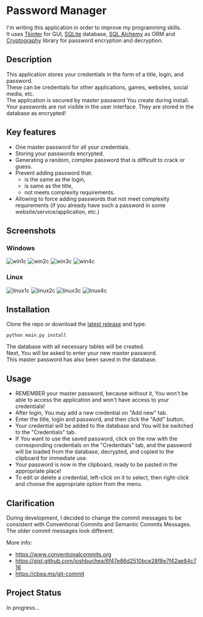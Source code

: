 # Password Manager
I'm writing this application in order to improve my programming skills.\
It uses [Tkinter](https://docs.python.org/3/library/tkinter.html) for GUI, [SQLite](https://www.sqlite.org) database, [SQL Alchemy](https://www.sqlalchemy.org/) as ORM and [Cryptography](https://cryptography.io) library for password encryption and decryption.

## Description
This application stores your credentials in the form of a title, login, and password.\
These can be credentials for other applications, games, websites, social media, etc.\
The application is secured by master password You create during install.\
Your passwords are not visible in the user interface. They are stored in the database as encrypted!

## Key features
* One master password for all your credentials.
* Storing your passwords encrypted.
* Generating a random, complex password that is difficult to crack or guess.
* Prevent adding password that:
  - is the same as the login,
  - is same as the title,
  - not meets complexity requirements.
* Allowing to force adding passwords that not meet complexity requirements (if you already have such a password in some website/service/application, etc.)

## Screenshots
### Windows
![win1c](https://github.com/arkadiusz-l/password-manager/assets/104087320/f650c2ff-eafa-41b1-92fd-b5c8a2874adb)
![win2c](https://github.com/arkadiusz-l/password-manager/assets/104087320/4dc3b44d-4de3-400c-bb73-c495ffd4648f)
![win3c](https://github.com/arkadiusz-l/password-manager/assets/104087320/7b0c283b-43d5-40aa-a2a1-05e8f8af4963)
![win4c](https://github.com/arkadiusz-l/password-manager/assets/104087320/352e629b-d0d5-411c-8386-dff5e030792a)
### Linux
![linux1c](https://github.com/arkadiusz-l/password-manager/assets/104087320/a63ab1bd-022d-43d7-8a04-4939897f7535)
![linux2c](https://github.com/arkadiusz-l/password-manager/assets/104087320/4741640e-4aa9-47d3-8310-12b5ba04f86d)
![linux3c](https://github.com/arkadiusz-l/password-manager/assets/104087320/94984e12-0599-4e37-9c32-f2c21afea313)
![linux4c](https://github.com/arkadiusz-l/password-manager/assets/104087320/130e6119-1057-41ba-9711-42b900e7a9ff)

## Installation
Clone the repo or download the [latest release](https://github.com/arkadiusz-l/password-manager/releases/latest) and type:
```
python main.py install
```
The database with all necessary tables will be created.\
Next, You will be asked to enter your new master password.\
This master password has also been saved in the database.

## Usage
* REMEMBER your master password, because without it, You won't be able to access the application and won't have access to your credentials!
* After login, You may add a new credential on "Add new" tab.
* Enter the title, login and password, and then click the "Add" button.
* Your credential will be added to the database and You will be switched to the "Credentials" tab.
* If You want to use the saved password, click on the row with the corresponding credentials on the "Credentials" tab, and the password will be loaded from the database, decrypted, and copied to the clipboard for immediate use.
* Your password is now in the clipboard, ready to be pasted in the appropriate place!
* To edit or delete a credential, left-click on it to select, then right-click and choose the appropriate option from the menu.

## Clarification
During development, I decided to change the commit messages to be consistent with Conventional Commits and Semantic Commits Messages.
The older commit messages look different.

More info:
- https://www.conventionalcommits.org
- https://gist.github.com/joshbuchea/6f47e86d2510bce28f8e7f42ae84c716
- https://cbea.ms/git-commit

## Project Status
In progress...
